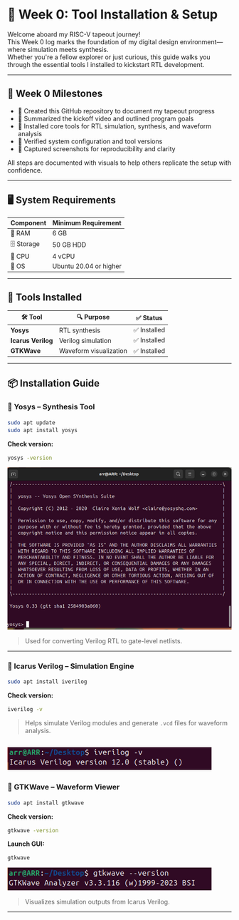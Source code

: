 # 🚀 Week 0: Tool Installation & Setup

Welcome aboard my RISC-V tapeout journey!  
This Week 0 log marks the foundation of my digital design environment—where simulation meets synthesis.  
Whether you're a fellow explorer or just curious, this guide walks you through the essential tools I installed to kickstart RTL development.

---

## 🌟 Week 0 Milestones

- 📁 Created this GitHub repository to document my tapeout progress  
- 🎥 Summarized the kickoff video and outlined program goals  
- 🧰 Installed core tools for RTL simulation, synthesis, and waveform analysis  
- 🧪 Verified system configuration and tool versions  
- 📸 Captured screenshots for reproducibility and clarity  

All steps are documented with visuals to help others replicate the setup with confidence.

---

## 🖥️ System Requirements

| Component     | Minimum Requirement         |
|---------------|-----------------------------|
| 💾 RAM         | 6 GB                        |
| 🗄️ Storage     | 50 GB HDD                   |
| 🧠 CPU         | 4 vCPU                      |
| 🐧 OS          | Ubuntu 20.04 or higher      |

---

## 🔧 Tools Installed

| 🛠️ Tool            | 🔍 Purpose                  | ✅ Status       |
|--------------------|-----------------------------|----------------|
| **Yosys**           | RTL synthesis               | ✅ Installed    |
| **Icarus Verilog**  | Verilog simulation          | ✅ Installed    |
| **GTKWave**         | Waveform visualization      | ✅ Installed    |

---

## 📦 Installation Guide

### 🔹 Yosys – Synthesis Tool
```bash
sudo apt update
sudo apt install yosys
```
**Check version:**
```bash
yosys -version
```
![Image Alt](https://github.com/gitARRhub/India_RISC-V_Chip_Tapeout/blob/main/Week-0/Images/yosys%20installed.png?raw=true)
 
> Used for converting Verilog RTL to gate-level netlists.

---

### 🔹 Icarus Verilog – Simulation Engine
```bash
sudo apt install iverilog
```
**Check version:**
```bash
iverilog -v
```
> Helps simulate Verilog modules and generate `.vcd` files for waveform analysis.

 ![Image Alt](https://github.com/gitARRhub/India_RISC-V_Chip_Tapeout/blob/main/Week-0/Images/iverilog%20installed.png?raw=true)
---

### 🔹 GTKWave – Waveform Viewer
```bash
sudo apt install gtkwave
```
**Check version:**
```bash
gtkwave -version
```
**Launch GUI:**
```bash
gtkwave
```

 ![Image Alt](https://github.com/gitARRhub/India_RISC-V_Chip_Tapeout/blob/main/Week-0/Images/gtk%20installed.png?raw=true)
> Visualizes simulation outputs from Icarus Verilog.

---
